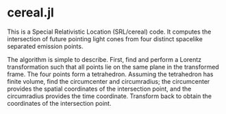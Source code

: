 # cereal.jl
This is a Special Relativistic Location (SRL/cereal) code. It computes the intersection of future pointing light cones from four distinct spacelike separated emission points.

The algorithm is simple to describe. First, find and perform a Lorentz transformation such that all points lie on the same plane in the transformed frame. The four points form a tetrahedron. Assuming the tetrahedron has finite volume, find the circumcenter and circumradius; the circumcenter provides the spatial coordinates of the intersection point, and the circumradius provides the time coordinate. Transform back to obtain the coordinates of the intersection point.
